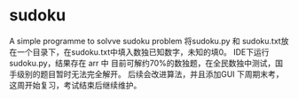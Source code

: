 # sudoku
A simple programme to solvve sudoku problem
将sudoku.py 和 sudoku.txt放在一个目录下，在sudoku.txt中填入数独已知数字，未知的填0。
IDE下运行sudoku.py，结果存在 arr 中
目前可解约70%的数独题，在全民数独中测试，国手级别的题目暂时无法完全解开。
后续会改进算法，并且添加GUI
下周期末考，这周开始复习，考试结束后继续维护。

